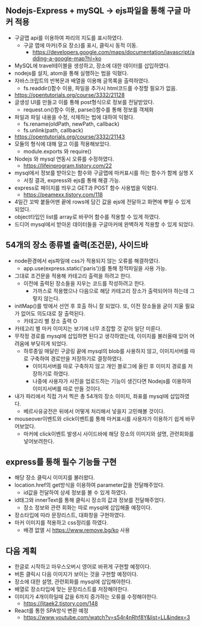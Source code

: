 ## Nodejs-Express + mySQL -> ejs파일을 통해 구글 마커 적용
* 구글맵 api를 이용하여 파리의 지도를 표시하였다.
  - 구글 맵에 마커(주요 장소)를 표시, 클릭시 동적 이동.
    + https://developers.google.com/maps/documentation/javascript/adding-a-google-map?hl=ko
* MySQL에 travel테이블을 생성하고, 장소에 대한 데이터를 삽입하였다.
* nodejs를 설치, atom을 통해 실행하는 법을 익혔다.
* 자바스크립트의 반복문과 배열을 이용해 글목록을 출력하였다.
  - fs.readdir()함수 이용, 파일을 추가시 html코드를 수정할 필요가 없음.
* https://opentutorials.org/course/3332/21128
* 글생성 UI를 만들고 이를 통해 post형식으로 정보를 전달받았다.
  - request.on()함수 이용, parse()함수를 통해 정보를 객체화
* 파일과 파일 내용을 수정, 삭제하는 법에 대하여 익혔다.
  - fs.rename(oldPath, newPath, callback)
  - fs.unlink(path, callback)
* https://opentutorials.org/course/3332/21143
* 모듈의 형식에 대해 알고 이를 적용해보았다.
  - module.exports 와 require()
* Nodejs 와 mysql 연동시 오류를 수정하였다.
  - https://lifeinprogram.tistory.com/22
* mysql에서 정보를 받아오는 함수와 구글맵에 마커표시를 하는 함수가 함께 실행 X
  - 서칭 결과, express와 ejs를 통해 해결 가능.
* express로 페이지를 띄우고 GET과 POST 함수 사용법을 익혔다.
  - https://peamexx.tistory.com/118
* 4일간 꼬박 붙들어맨 끝에 rows에 담긴 값을 ejs에 전달하고 화면에 뿌릴 수 있게 되었다.
* object타입인 list를 array로 바꾸어 함수를 적용할 수 있게 하였다.
* 드디어 mysql에서 받아온 데이터들을 구글마커에 완벽하게 적용할 수 있게 되었다.

## 54개의 장소 종류별 출력(조건문), 사이드바
* node환경에서 ejs파일에 css가 적용되지 않는 오류를 해결하였다.
  - app.use(express.static('paris'))를 통해 정적파일을 사용 가능.
* 그대로 조건문을 적용해 카테고리 출력을 하려고 한다.
  - 이전에 출력된 장소들을 지우는 코드를 작성하려고 한다.
    + 가까스로 적용했으나 다음으로 해당 카테고리 장소가 출력되어야 하는데 그렇지 않는다.
* initMap()를 밖에서 선언 후 호출 하니 잘 되었다. 또, 이전 장소들을 굳이 지울 필요가 없어도 의도대로 잘 출력된다.
  - 카테고리 별 장소 출력 O
* 카테고리 별 마커 이미지는 보기에 너무 조잡할 것 같아 일단 미룬다.
* 무작정 경로를 mysql에 삽입하면 된다고 생각하였는데, 이미지를 불러올때 있어 어려움에 부딪히게 되었다.
  - 하루종일 매달린 구글링 끝에 mysql의 blob를 사용하지 않고, 이미지서버를 따로 구축하여 경로만을 저장하기로 결정하였다.
    + 이미지서버를 따로 구축하지 않고 개인 블로그에 올린 후 이미지 경로를 저장하기로 하였다.
    + 나중에 사용자가 사진을 업로드하는 기능이 생긴다면 Nodejs를 이용하여 이미지서버를 따로 만들 것이다.
* 내가 파리에서 직접 가서 찍은 총 54개의 장소 이미지, 좌표를 mysql에 삽입하였다.
  - 베르사유궁전은 뒤에서 어떻게 처리해서 넣을지 고민해볼 것이다.
* mouseover이벤트와 click이벤트를 통해 마커표시를 사용자가 이용하기 쉽게 바꾸어보았다.
  - 마커에 click이벤트 발생시 사이드바에 해당 장소의 이미지와 설명, 관련회화를 넣어보려한다.

## express를 통해 필수 기능들 구현
* 해당 장소 클릭시 이미지를 불러왔다.
* location.href의 get방식을 이용하여 parameter값을 전달해주었다.
  - id값을 전달하여 상세 정보를 볼 수 있게 하였다.
* id태그와 innerText를 통해 클릭시 장소의 값과 정보를 전달해주었다.
  - 장소 정보와 관련 회화는 따로 mysql에 삽입해줄 예정이다.
* 장소타입에 따라 문장리스트, 대화창을 구현하였다.
* 마커 이미지를 적용하고 css정리를 하였다.
  - 배경 없앨 시 https://www.remove.bg/ko 사용

## 다음 계획
* 한글로 시작하고 마우스오버시 영어로 바뀌게 구현할 예정이다.
* 버튼 클릭시 다음 이미지가 보이는 것을 구현할 예정이다.
* 장소에 대한 설명, 관련회화를 mysql에 삽입해야한다.
* 배열로 장소타입에 맞는 문장리스트를 저장해야한다.
* 이미지가 4개이하일때 값을 6까지 증가하는 오류를 수정해야한다.
  - https://ljtaek2.tistory.com/148
* React를 통한 SPA방식 변환 예정 
  - https://www.youtube.com/watch?v=s54r4nRhf8Y&list=LL&index=3
